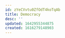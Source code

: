 ```yaml
---
id: zYeCVvtu0ZfOdT4koTqAb
title: Democracy
desc: ''
updated: 1642955344875
created: 1616279148903
---
```


